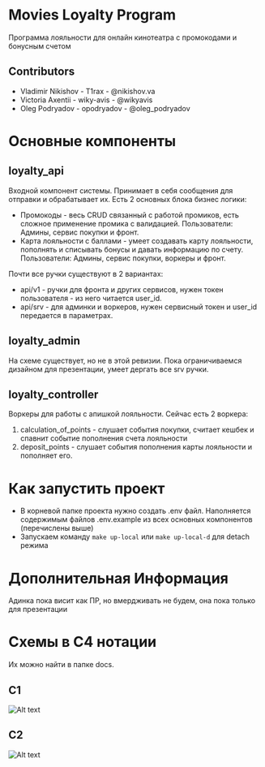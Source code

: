 # Movies Loyalty Program
Программа лояльности для онлайн кинотеатра с промокодами и бонусным счетом

## Contributors

- Vladimir Nikishov - T1rax - @nikishov.va
- Victoria Axentii - wiky-avis - @wikyavis
- Oleg Podryadov - opodryadov - @oleg_podryadov

# Основные компоненты
## loyalty_api
Входной компонент системы. Принимает в себя сообщения для отправки и обрабатывает их.
Есть 2 основных блока бизнес логики:
- Промокоды - весь CRUD связанный с работой промиков, есть сложное применение промика с валидацией. Пользователи: Админы, сервис покупки и фронт.
- Карта лояльности с баллами - умеет создавать карту лояльности, пополнять и списывать бонусы и давать информацию по счету. Пользователи: Админы, сервис покупки, воркеры и фронт.

Почти все ручки существуют в 2 вариантах:
- api/v1 - ручки для фронта и других сервисов, нужен токен пользователя - из него читается user_id.
- api/srv - для админки и воркеров, нужен сервисный токен и user_id передается в параметрах.

## loyalty_admin
На схеме существует, но не в этой ревизии. Пока ограничиваемся дизайном для презентации, умеет дергать все srv ручки.

## loyalty_controller
Воркеры для работы с апишкой лояльности.
Сейчас есть 2 воркера:
1. calculation_of_points - слушает события покупки, считает кешбек и спавнит событие пополнения счета лояльности
2. deposit_points - слушает события пополнения карты лояльности и пополняет его.

# Как запустить проект
- В корневой папке проекта нужно создать .env файл. Наполняется содержимым файлов .env.example из всех основных компонентов (перечислены выше)
- Запускаем команду `make up-local` или `make up-local-d` для detach режима

# Дополнительная Информация
Адинка пока висит как ПР, но вмердживать не будем, она пока только для презентации

# Схемы в C4 нотации
Их можно найти в папке docs.
## C1
![Alt text](docs/to_be/c1.puml "C1")
## C2
![Alt text](docs/to_be/c2.puml "C1")
